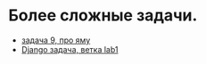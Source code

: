 # Более сложные задачи.
- [задача 9, про яму](https://github.com/mrgick/python_study_2022/blob/main/hard/1.py)
- [Django задача, ветка lab1](https://github.com/mrgick/python_study_2022/tree/lab1)